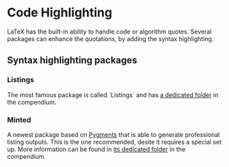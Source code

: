 # Code Highlighting

LaTeX has the built-in ability to handle code or algorithm quotes.
Several packages can enhance the quotations, by adding the syntax highlighting.

## Syntax highlighting packages
### Listings

The most famous package is called ´Listings´ and has [a dedicated folder](listings/) in the compendium.

### Minted

A newest package based on [Pygments](http://pygments.org/) that is able to generate professional listing outputs. This is the one recommended, desite it requires a special set up.
More information can be found in [its dedicated folder](minted/) in the compendium.